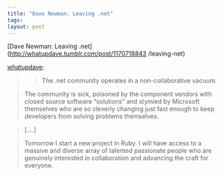 ```yaml
--- 
title: "Dave Newman: Leaving .net"
tags: 
layout: post
---
```

[Dave Newman: Leaving .net](http://whatupdave.tumblr.com/post/1170718843
/leaving-net)

[whatupdave](http://whatupdave.tumblr.com/post/1170718843/leaving-net):

> > The .net community operates in a non-collaborative vacuum.

>

> The community is sick, poisoned by the component vendors with closed source
software “solutions” and stymied by Microsoft themselves who are so cleverly
changing just fast enough to keep developers from solving problems themselves.

>

> [….]

>

> Tomorrow I start a new project in Ruby. I will have access to a massive and
diverse array of talented passionate people who are genuinely interested in
collaboration and advancing the craft for everyone.

